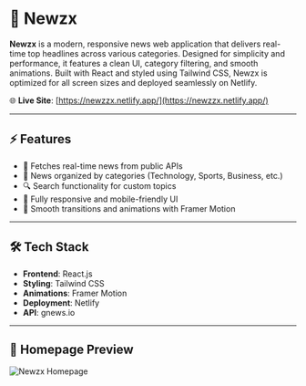 # 📰 Newzx

**Newzx** is a modern, responsive news web application that delivers real-time top headlines across various categories. Designed for simplicity and performance, it features a clean UI, category filtering, and smooth animations. Built with React and styled using Tailwind CSS, Newzx is optimized for all screen sizes and deployed seamlessly on Netlify.

🌐 **Live Site**: [https://newzzx.netlify.app/](https://newzzx.netlify.app/)

---

## ⚡ Features

- 📰 Fetches real-time news from public APIs
- 📂 News organized by categories (Technology, Sports, Business, etc.)
- 🔍 Search functionality for custom topics
- 📱 Fully responsive and mobile-friendly UI
- 🎨 Smooth transitions and animations with Framer Motion

---

## 🛠️ Tech Stack

- **Frontend**: React.js
- **Styling**: Tailwind CSS
- **Animations**: Framer Motion
- **Deployment**: Netlify
- **API**: gnews.io

---

## 📸 Homepage Preview

![Newzx Homepage](https://adapalabhargavakrishna.github.io/Web-Development/Portfolio/assets/newzx.png)